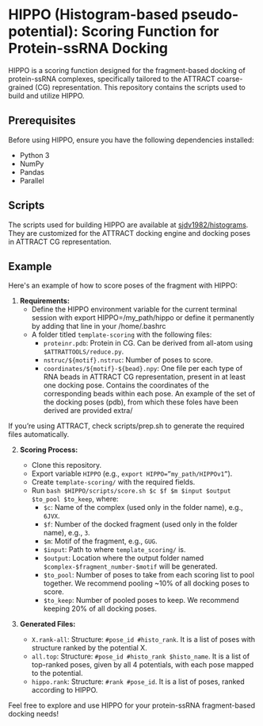 # HIPPO (Histogram-based pseudo-potential): Scoring Function for Protein-ssRNA Docking

HIPPO is a scoring function designed for the fragment-based docking of protein-ssRNA complexes, specifically tailored to the ATTRACT coarse-grained (CG) representation. This repository contains the scripts used to build and utilize HIPPO.

## Prerequisites

Before using HIPPO, ensure you have the following dependencies installed:
- Python 3
- NumPy
- Pandas
- Parallel

## Scripts

The scripts used for building HIPPO are available at [sjdv1982/histograms](https://github.com/sjdv1982/histograms/tree/main). They are customized for the ATTRACT docking engine and docking poses in ATTRACT CG representation.

## Example

Here's an example of how to score poses of the fragment with HIPPO:

1. **Requirements:**
   - Define the HIPPO environment variable for the current terminal session with export HIPPO=/my_path/hippo or define it permanently by adding that line in your /home/.bashrc
   - A folder titled `template-scoring` with the following files:
     - `proteinr.pdb`: Protein in CG. Can be derived from all-atom using `$ATTRATTOOLS/reduce.py`.
     - `nstruc/${motif}.nstruc`: Number of poses to score.
     - `coordinates/${motif}-${bead}.npy`: One file per each type of RNA beads in ATTRACT CG representation, present in at least one docking pose. Contains the coordinates of the corresponding beads within each pose. An example of the set of the docking poses (pdb), from which these foles have been derived are provided extra/ 

If you’re using ATTRACT, check scripts/prep.sh to generate the required files automatically. 

2. **Scoring Process:**
   - Clone this repository.
   - Export variable `HIPPO` (e.g., `export HIPPO=”my_path/HIPPOv1”`).
   - Create `template-scoring/` with the required fields.
   - Run `bash $HIPPO/scripts/score.sh $c $f $m $input $output $to_pool $to_keep`, where:
     - `$c`: Name of the complex (used only in the folder name), e.g., `6JVX`.
     - `$f`: Number of the docked fragment (used only in the folder name), e.g., `3`.
     - `$m`: Motif of the fragment, e.g., `GUG`.
     - `$input`: Path to where `template_scoring/` is.
     - `$output`: Location where the output folder named `$complex-$fragment_number-$motif` will be generated.
     - `$to_pool`: Number of poses to take from each scoring list to pool together. We recommend pooling ~10% of all docking poses to score.
     - `$to_keep`: Number of pooled poses to keep. We recommend keeping 20% of all docking poses.

3. **Generated Files:**
   - `X.rank-all`: Structure: `#pose_id #histo_rank`. It is a list of poses with structure ranked by the potential X.
   - `all.top`: Structure: `#pose_id #histo_rank $histo_name`. It is a list of top-ranked poses, given by all 4 potentials, with each pose mapped to the potential.
   - `hippo.rank`: Structure: `#rank #pose_id`. It is a list of poses, ranked according to HIPPO.

Feel free to explore and use HIPPO for your protein-ssRNA fragment-based docking needs!
